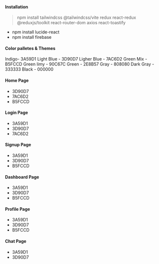 #### Installation
> npm install tailwindcss @tailwindcss/vite redux react-redux @reduxjs/toolkit react-router-dom axios react-toastify
- npm install lucide-react
- npm install firebase


#### Color palletes & Themes
Indigo- 3A59D1
Light Blue - 3D90D7
Ligher Blue - 7AC6D2
Green Mix - B5FCCD
Green limy - 90C67C
Green - 2E8B57
Gray - 808080
Dark Gray - 333333
Black - 000000

#### Home Page
- 3D90D7
- 7AC6D2
- B5FCCD

#### Login Page
- 3A59D1
- 3D90D7
- 7AC6D2

#### Signup Page
- 3A59D1
- 3D90D7
- B5FCCD

#### Dashboard Page
- 3A59D1
- 3D90D7
- B5FCCD

#### Profile Page
- 3A59D1
- 3D90D7
- B5FCCD

#### Chat Page
- 3A59D1
- 3D90D7

